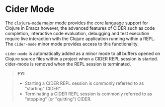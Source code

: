 # Cider Mode

The [`clojure-mode`](https://github.com/clojure-emacs/clojure-mode) major mode provides the core language support for Clojure in Emacs however, the advanced features of CIDER such as code completion, interactive code evaluation, debugging and test execution require live interaction with the Clojure application running within a REPL. The `cider-mode` minor mode provides access to this functionality.

`cider-mode` is automatically added as a minor mode to all buffers opened on Clojure source files within a project when a CIDER REPL session is started. cider-mode is removed when the REPL session is terminated.

> **FYI**

> * Starting a CIDER REPL session is commonly referred to as "starting" CIDER".
> * Terminating a CIDER REPL session is commonly referred to as "stopping" (or "quitting") CIDER.

